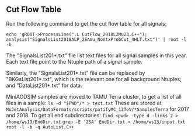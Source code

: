 ## Cut Flow Table

Run the following command to get the cut flow table for all signals:
```
echo 'gROOT->ProcessLine(".L CutFlow_2018L2Mu23.C++"); analysis("SignalsList2018ALP_2SAmu_NoVtxProbCut_4HLT.txt")' | root -l -b
```

The "SignalsList201*.txt" file list text files for all signal samples in this year. Each text file point to the Ntuple path of a signal sample.

Similarly, the "SignalsList201*.txt" file can be replaced by "BKGsList201*.txt", which is the relevant one for all background Ntuples; and "DataList201*.txt" for data.

MiniAODSIM samples are moved to TAMU Terra cluster, to get a list of all files in a sample:
`ls -d "$PWD"/* > text.txt`
These are stored at `MuJetAnalysis/DataFormats/scripts/patifyMC_13TeV/*SamplesTerra` for 2017 and 2018.
To get all end subdirectories:
`find <pwd> -type d -links 2 > /home/ws13/EndDir.txt`
`grep -E '2SA' EndDir.txt > /home/ws13/input.txt`
`root -l -b -q AutoList.C++`
